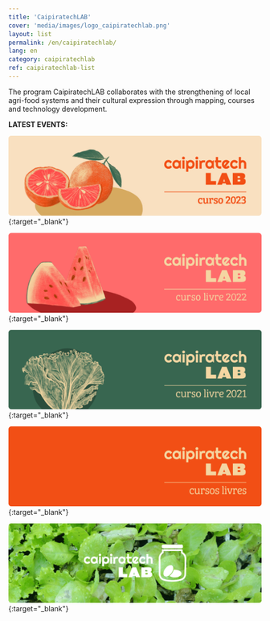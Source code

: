 ```yaml
---
title: 'CaipiratechLAB'
cover: 'media/images/logo_caipiratechlab.png'
layout: list
permalink: /en/caipiratechlab/
lang: en
category: caipiratechlab
ref: caipiratechlab-list
---
```

  
The program CaipiratechLAB collaborates with the strengthening of local agri-food systems and their cultural expression through mapping, courses and technology development.
  
**LATEST EVENTS:**

[![](/media/images/Banner_Curso_CaipiratechLAB2023.png)](/caipiratechlab2023/){:target="_blank"}

  
[![](/media/images/banner_caipiratechlab_curso2022.png)](https://silo.org.br/caipiratechlab2022/){:target="_blank"}


[![](/media/images/c21_cursolivre_banner.jpg)](https://silo.org.br/caipiratechlab2021/){:target="_blank"}


[![](/media/images/caipiratechlab_cursos.png)](https://silo.org.br/caipiratechlab2020/){:target="_blank"}
  
  
[![](/media/images/caipiratechlab_1.png)](https://www.flickr.com/photos/151197945@N07/albums/72157679168514796){:target="_blank"}

